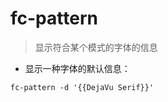 # fc-pattern

> 显示符合某个模式的字体的信息

- 显示一种字体的默认信息：

`fc-pattern -d '{{DejaVu Serif}}'`

[#]: contributors: ([东先生])